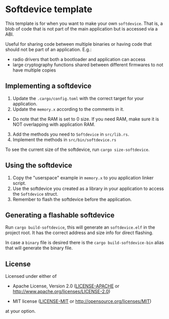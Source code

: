 # Softdevice template

This template is for when you want to make your own `softdevice`. That is, a blob of code that is
not part of the main application but is accessed via a ABI.

Useful for sharing code between multiple binaries or having code that should not be part of an
application. E.g.:

- radio drivers that both a bootloader and application can access
- large cryptography functions shared between different firmwares to not have multiple copies

## Implementing a softdevice

1. Update the `.cargo/config.toml` with the correct target for your application.
2. Update the `memory.x` according to the comments in it. 
  * Do note that the RAM is set to 0 size. If you need RAM, make sure it is NOT overlapping with application RAM.
3. Add the methods you need to `Softdevice` in `src/lib.rs`.
4. Implement the methods in `src/bin/softdevice.rs`

To see the current size of the softdevice, run `cargo size-softdevice`.

## Using the softdevice

1. Copy the "userspace" example in `memory.x` to you application linker script.
2. Use the softdevice you created as a library in your application to access the `Softdevice` struct.
3. Remember to flash the softdevice before the application.

## Generating a flashable softdevice

Run `cargo build-softdevice`, this will generate an `softdevice.elf` in the project root.
It has the correct address and size info for direct flashing.

In case a `binary` file is desired there is the `cargo build-softdevice-bin` alias that will
generate the binary file.

## License

Licensed under either of

- Apache License, Version 2.0 ([LICENSE-APACHE](LICENSE-APACHE) or
  http://www.apache.org/licenses/LICENSE-2.0)

- MIT license ([LICENSE-MIT](LICENSE-MIT) or http://opensource.org/licenses/MIT)

at your option.
